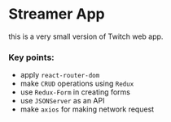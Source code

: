 # Streamer App
this is a very small version of Twitch web app.

### Key points:
- apply `react-router-dom`
- make `CRUD` operations using `Redux`
- use `Redux-Form` in creating forms
- use `JSONServer` as an API
- make `axios` for making network request

